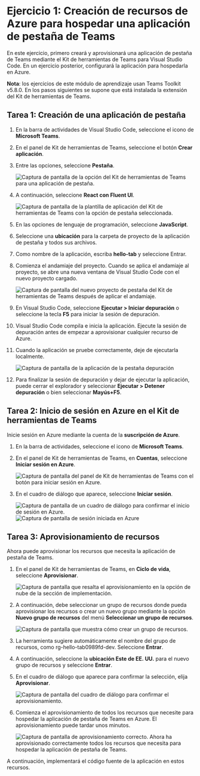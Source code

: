 # Ejercicio 1: Creación de recursos de Azure para hospedar una aplicación de pestaña de Teams

En este ejercicio, primero creará y aprovisionará una aplicación de pestaña de Teams mediante el Kit de herramientas de Teams para Visual Studio Code. En un ejercicio posterior, configurará la aplicación para hospedarla en Azure.

**Nota**: los ejercicios de este módulo de aprendizaje usan Teams Toolkit v5.8.0. En los pasos siguientes se supone que está instalada la extensión del Kit de herramientas de Teams.

## Tarea 1: Creación de una aplicación de pestaña

1. En la barra de actividades de Visual Studio Code, seleccione el icono de **Microsoft Teams**.

1. En el panel de Kit de herramientas de Teams, seleccione el botón **Crear aplicación**.

1. Entre las opciones, seleccione **Pestaña**.

    ![Captura de pantalla de la opción del Kit de herramientas de Teams para una aplicación de pestaña.](../../media/create-teams-tab-app.png)

1. A continuación, seleccione **React con Fluent UI**.

    ![Captura de pantalla de la plantilla de aplicación del Kit de herramientas de Teams con la opción de pestaña seleccionada.](../../media/create-teams-tab-react.png)

1. En las opciones de lenguaje de programación, seleccione **JavaScript**.

1. Seleccione una **ubicación** para la carpeta de proyecto de la aplicación de pestaña y todos sus archivos.

1. Como nombre de la aplicación, escriba **hello-tab** y seleccione Entrar.

1. Comienza el andamiaje del proyecto. Cuando se aplica el andamiaje al proyecto, se abre una nueva ventana de Visual Studio Code con el nuevo proyecto cargado.

    ![Captura de pantalla del nuevo proyecto de pestaña del Kit de herramientas de Teams después de aplicar el andamiaje.](../../media/new-tab-project.png)

1. En Visual Studio Code, seleccione **Ejecutar > Iniciar depuración** o seleccione la tecla **F5** para iniciar la sesión de depuración.

1. Visual Studio Code compila e inicia la aplicación. Ejecute la sesión de depuración antes de empezar a aprovisionar cualquier recurso de Azure.

1. Cuando la aplicación se pruebe correctamente, deje de ejecutarla localmente.

    ![Captura de pantalla de la aplicación de la pestaña depuración](../../media/launch-debug-tab-app.png)

1. Para finalizar la sesión de depuración y dejar de ejecutar la aplicación, puede cerrar el explorador y seleccionar **Ejecutar > Detener depuración** o bien seleccionar **Mayús+F5**.

## Tarea 2: Inicio de sesión en Azure en el Kit de herramientas de Teams

Inicie sesión en Azure mediante la cuenta de la **suscripción de Azure**.

1. En la barra de actividades, seleccione el icono de **Microsoft Teams**.

1. En el panel de Kit de herramientas de Teams, en **Cuentas**, seleccione **Iniciar sesión en Azure**.

    ![Captura de pantalla del panel de Kit de herramientas de Teams con el botón para iniciar sesión en Azure.](../../media/sign-into-azure.png)

1. En el cuadro de diálogo que aparece, seleccione **Iniciar sesión**.

    ![Captura de pantalla de un cuadro de diálogo para confirmar el inicio de sesión en Azure.](../../media/sign-into-azure-alert.png)
    ![Captura de pantalla de sesión iniciada en Azure](../../media/signed-into-azure.png)

## Tarea 3: Aprovisionamiento de recursos

Ahora puede aprovisionar los recursos que necesita la aplicación de pestaña de Teams.

1. En el panel de Kit de herramientas de Teams, en **Ciclo de vida**, seleccione **Aprovisionar**.

    ![Captura de pantalla que resalta el aprovisionamiento en la opción de nube de la sección de implementación.](../../media/provision-start.png)

1. A continuación, debe seleccionar un grupo de recursos donde pueda aprovisionar los recursos o crear un nuevo grupo mediante la opción **Nuevo grupo de recursos** del menú **Seleccionar un grupo de recursos**.

    ![Captura de pantalla que muestra cómo crear un grupo de recursos.](../../media/resource-group.png)

1. La herramienta sugiere automáticamente el nombre del grupo de recursos, como rg-hello-tab0989fd-dev. Seleccione **Entrar**.

1. A continuación, seleccione la **ubicación Este de EE. UU.** para el nuevo grupo de recursos y seleccione **Entrar**.

1. En el cuadro de diálogo que aparece para confirmar la selección, elija **Aprovisionar**.

    ![Captura de pantalla del cuadro de diálogo para confirmar el aprovisionamiento.](../../media/provision-confirm.png)

1. Comienza el aprovisionamiento de todos los recursos que necesite para hospedar la aplicación de pestaña de Teams en Azure. El aprovisionamiento puede tardar unos minutos.

    ![Captura de pantalla de aprovisionamiento correcto.](../../media/provision-success.png)
Ahora ha aprovisionado correctamente todos los recursos que necesita para hospedar la aplicación de pestaña de Teams.

A continuación, implementará el código fuente de la aplicación en estos recursos.
